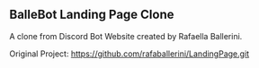 ## BalleBot Landing Page Clone

A clone from Discord Bot Website created by Rafaella Ballerini.

Original Project: https://github.com/rafaballerini/LandingPage.git
